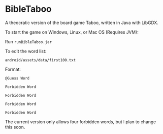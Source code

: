 # BibleTaboo
A theocratic version of the board game Taboo, written in Java with LibGDX.

To start the game on Windows, Linux, or Mac OS (Requires JVM):

Run `runBibleTaboo.jar`

To edit the word list:

`android/assets/data/first100.txt`

Format:
```
@Guess Word

Forbidden Word

Forbidden Word

Forbidden Word

Forbidden Word
```

The current version only allows four forbidden words, but I plan to change this soon.
